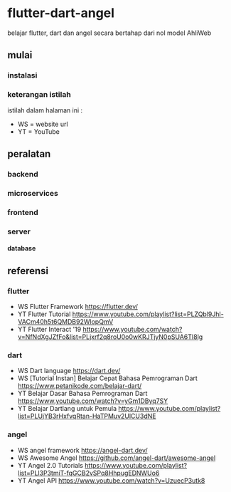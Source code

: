# flutter-dart-angel
belajar flutter, dart dan angel secara bertahap dari nol model AhliWeb

## mulai
### instalasi
### keterangan istilah 
istilah dalam halaman ini :
- WS = website url
- YT = YouTube

## peralatan
### backend
### microservices
### frontend
### server
#### database

## referensi
### flutter
- WS Flutter Framework https://flutter.dev/
- YT Flutter Tutorial https://www.youtube.com/playlist?list=PLZQbl9Jhl-VACm40h5t6QMDB92WlopQmV
- YT Flutter Interact '19 https://www.youtube.com/watch?v=NfNdXgJZfFo&list=PLjxrf2q8roU0o0wKRJTjyN0pSUA6TI8lg
 
### dart
- WS Dart language https://dart.dev/
- WS [Tutorial Instan] Belajar Cepat Bahasa Pemrograman Dart https://www.petanikode.com/belajar-dart/
- YT Belajar Dasar Bahasa Pemrograman Dart https://www.youtube.com/watch?v=yGm1DByq7SY
- YT Belajar Dartlang untuk Pemula https://www.youtube.com/playlist?list=PLUjYB3rHxfvqRtan-HaTPMuv2UlCU3dNE

### angel
- WS angel framework https://angel-dart.dev/
- WS Awesome Angel https://github.com/angel-dart/awesome-angel
- YT Angel 2.0 Tutorials https://www.youtube.com/playlist?list=PLl3P3tmiT-fqGCB2vSPq8HhpugEDNWUo6
- YT Angel API https://www.youtube.com/watch?v=UzuecP3utk8

